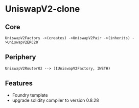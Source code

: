 # UniswapV2-clone

## Core
``UniswapV2Factory ->(creates) ->UniswapV2Pair ->(inherits) ->UniswapV2ERC20 ``

## Periphery
``UniswapV2Router02 --> (IUniswapV2Factory, IWETH)``
    
## Features
- Foundry template
- upgrade solidity compiler to version 0.8.28
